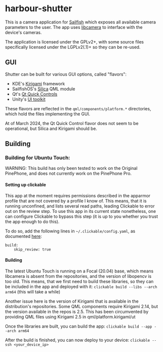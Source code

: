 # harbour-shutter

This is a camera application for [Sailfish](https://sailfishos.org/) which exposes all available camera parameters to the user.
The app uses [libcamera](https://libcamera.org/) to interface with the device's cameras.

The application is licensed under the GPLv2+, with some source files specifically licensed under the LGPLv2(.1)+ so they can be re-used.

## GUI

Shutter can be built for various GUI options, called "flavors":
  - KDE's [Kirigami](https://develop.kde.org/frameworks/kirigami/) framework
  - SailfishOS's [Silica](https://sailfishos.org/develop/docs/silica/) QML module
  - Qt's [Qt Quick Controls](https://doc.qt.io/qt-6/qtquickcontrols-index.html)
  - Unity's [UI toolkit](https://docs.unity3d.com/Manual/UIElements.html)

These flavors are reflected in the `qml/components/platform.*` directories, which hold the files implementing the GUI.

At of March 2024, the Qt Quick Control flavor does not seem to be operational, but Silica and Kirigami should be.

## Building

### Building for Ubuntu Touch:

WARNING: This build has only been tested to work on the Original PinePhone, and does not currently work on the PinePhone Pro.

#### Setting up clickable

This app at the moment requires permissions described in the apparmor profile that are not covered by a profile I know of.
This means, that it is running unconfined, and lists several read paths, leading Clickable to error out on the review step.
To use this app in its current state nonetheless, one can configure Clickable to bypass this step (it is up to you whether
you trust the app enough to do this).

To do so, add the following lines in `~/.clickable/config.yaml`, as documented [here](https://clickable-ut.dev/en/dev/config.html):
```
build:
    skip_review: true
```

#### Building

The latest Ubuntu Touch is running on a Focal (20.04) base, which means libcamera is absent from the repositories, and the
version of libopencv is too old.
This means, that we first need to build these libraries, so they can be included in the app and deployed with it:
`clickable build --libs --arch arm64`
(this will take a while)

Another issue here is the version of Kirigami that is available in the distribution's repositories. Some QML components require
Kirigami 2.14, but the version available in the repos is 2.5.
This has been circumvented by providing QML files using Kirigami 2.5 in qml/platform.kirigami/ut

Once the libraries are built, you can build the app:
`clickable build --app --arch arm64`

After the build is finished, you can now deploy to your device:
`clickable --ssh <your_device_ip>`

